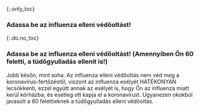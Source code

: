 {:.only_toc} 
 ###  Adassa be az influenza elleni védőoltást!

 {:.do.no_toc} 
 ### Adassa be az influenza elleni védőoltást! (Amennyiben Ön 60 feletti, a tüdőgyulladás ellenit is!)

Jobb későn, mint soha. Az influenza elleni védőoltás nem véd meg a koronavírus-fertőzéstől, viszont az influenza esélyét HATÉKONYAN lecsökkenti, ezzel együtt annak az esélyét is, hogy Ön az influenza miatt kerül kórházba, és esetleg ott kapja el a koronavírust. Ugyanezen okokból javasolt a 60 felettieknek a tüdőgyulladás elleni védőoltás. 
